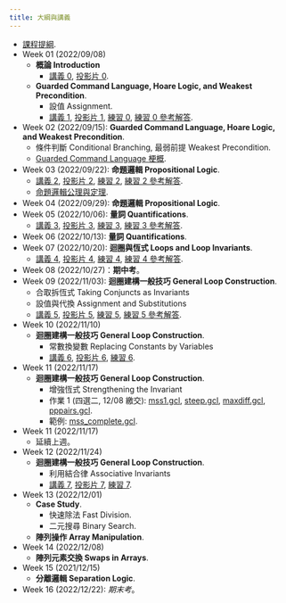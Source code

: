 ```yaml
---
title: 大綱與講義
---
```



* [課程提綱](../assets/syllabus.pdf).
* Week 01 (2022/09/08)
  * **概論 Introduction**
    * [講義 0](../assets/handouts_00.pdf), [投影片 0](../assets/slides_00.pdf).
  * **Guarded Command Language, Hoare Logic, and Weakest Precondition**.
    * 設值 Assignment.
    * [講義 1](../assets/handouts_01.pdf), [投影片 1](../assets/slides_01.pdf),
      [練習 0](../assets/practicals_00.pdf), [練習 0 參考解答](../assets/practicals_00_sols.pdf).
* Week 02 (2022/09/15): **Guarded Command Language, Hoare Logic, and Weakest Precondition**.
  * 條件判斷 Conditional Branching, 最弱前提 Weakest Precondition.
  * [Guarded Command Language 梗概](../assets/gcl-summary.pdf).
* Week 03 (2022/09/22): **命題邏輯 Propositional Logic**.
  * [講義 2](../assets/handouts_02.pdf), [投影片 2](../assets/slides_02.pdf),
    [練習 2](../assets/practicals_02.pdf), [練習 2 參考解答](../assets/practicals_02_sols.pdf).
  * [命題邏輯公理與定理](../assets/theorems_prop.pdf).
* Week 04 (2022/09/29): **命題邏輯 Propositional Logic**.
* Week 05 (2022/10/06): **量詞 Quantifications**.
  * [講義 3](../assets/handouts_03.pdf), [投影片 3](../assets/slides_03.pdf),
      [練習 3](../assets/practicals_03.pdf), [練習 3 參考解答](../assets/practicals_03_sols.pdf).
* Week 06 (2022/10/13): **量詞 Quantifications**.
* Week 07 (2022/10/20): **迴圈與恆式 Loops and Loop Invariants**.
  * [講義 4](../assets/handouts_04.pdf), [投影片 4](../assets/slides_04.pdf),
      [練習 4](../assets/practicals_04.pdf), [練習 4 參考解答](../assets/practicals_04_sols.pdf).
* Week 08 (2022/10/27)：**期中考**。
* Week 09 (2022/11/03):  **迴圈建構一般技巧 General Loop Construction**.
    * 合取拆恆式 Taking Conjuncts as Invariants
    * 設值與代換 Assignment and Substitutions
    * [講義 5](../assets/handouts_05.pdf), [投影片 5](../assets/slides_05.pdf),
        [練習 5](../assets/practicals_05.pdf), [練習 5 參考解答](../assets/practicals_05_sols.pdf).
* Week 10 (2022/11/10)
  * **迴圈建構一般技巧 General Loop Construction**.
    * 常數換變數 Replacing Constants by Variables
    * [講義 6](../assets/handouts_06.pdf), [投影片 6](../assets/slides_06.pdf),
        [練習 6](../assets/practicals_06.pdf).
* Week 11 (2022/11/17)
  * **迴圈建構一般技巧 General Loop Construction**.
    * 增強恆式 Strengthening the Invariant
    * 作業 1 (四選二, 12/08 繳交): [mss1.gcl](../assets/mss1.gcl), [steep.gcl](../assets/steep.gcl), [maxdiff.gcl](../assets/maxdiff.gcl), [pppairs.gcl](../assets/pppairs.gcl).
    * 範例: [mss_complete.gcl](../assets/mss_complete.gcl).
* Week 11 (2022/11/17)
  * 延續上週。
* Week 12 (2022/11/24)
  * **迴圈建構一般技巧 General Loop Construction**.
    * 利用結合律 Associative Invariants
    * [講義 7](../assets/handouts_07.pdf), [投影片 7](../assets/slides_07.pdf),
        [練習 7](../assets/practicals_07.pdf).
* Week 13 (2022/12/01)
  * **Case Study**.
    * 快速除法 Fast Division.
    * 二元搜尋 Binary Search.
  * **陣列操作 Array Manipulation**.
* Week 14 (2022/12/08)
  * **陣列元素交換 Swaps in Arrays**.
* Week 15 (2021/12/15)
  * **分離邏輯 Separation Logic**.
* Week 16 (2022/12/22): *期末考*。
